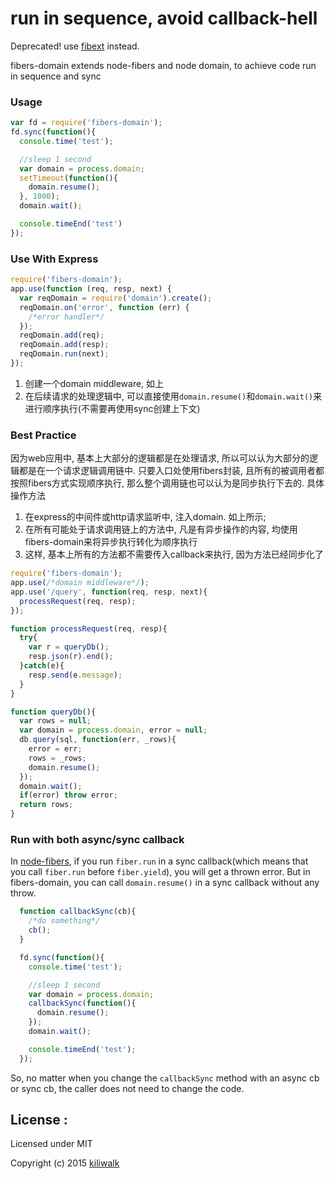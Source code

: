 run in sequence, avoid callback-hell
=================================
Deprecated! use [fibext](https://www.npmjs.com/package/fibext) instead.

fibers-domain extends node-fibers and node domain, to achieve code run in sequence and sync

### Usage

```javascript
var fd = require('fibers-domain');
fd.sync(function(){
  console.time('test');

  //sleep 1 second
  var domain = process.domain;
  setTimeout(function(){
    domain.resume();
  }, 1000);
  domain.wait();

  console.timeEnd('test')
});
```


### Use With Express

```javascript
require('fibers-domain');
app.use(function (req, resp, next) {
  var reqDomain = require('domain').create();
  reqDomain.on('error', function (err) {
    /*error handler*/
  });
  reqDomain.add(req);
  reqDomain.add(resp);
  reqDomain.run(next);
});
```

1. 创建一个domain middleware, 如上
2. 在后续请求的处理逻辑中, 可以直接使用`domain.resume()`和`domain.wait()`来进行顺序执行(不需要再使用sync创建上下文)
   

### Best Practice
因为web应用中, 基本上大部分的逻辑都是在处理请求, 所以可以认为大部分的逻辑都是在一个请求逻辑调用链中. 只要入口处使用fibers封装, 且所有的被调用者都按照fibers方式实现顺序执行, 那么整个调用链也可以认为是同步执行下去的. 具体操作方法

1. 在express的中间件或http请求监听中, 注入domain. 如上所示;
2. 在所有可能处于请求调用链上的方法中, 凡是有异步操作的内容, 均使用fibers-domain来将异步执行转化为顺序执行
3. 这样, 基本上所有的方法都不需要传入callback来执行, 因为方法已经同步化了

```javascript
require('fibers-domain');
app.use(/*domain middleware*/);
app.use('/query', function(req, resp, next){
  processRequest(req, resp);
});

function processRequest(req, resp){
  try{
    var r = queryDb();
    resp.json(r).end();
  }catch(e){
    resp.send(e.message);
  }
}

function queryDb(){
  var rows = null;
  var domain = process.domain, error = null;
  db.query(sql, function(err, _rows){
    error = err;
    rows = _rows;
    domain.resume();
  });
  domain.wait();
  if(error) throw error;
  return rows;
}
```

### Run with both async/sync callback
In [node-fibers](https://www.npmjs.com/package/fibers), if you run `fiber.run` in a sync callback(which means that you call `fiber.run` before `fiber.yield`), you will get a thrown error. But in fibers-domain, you can call `domain.resume()` in a sync callback without any throw.

```javascript
  function callbackSync(cb){
    /*do something*/
    cb();
  }

  fd.sync(function(){
    console.time('test');

    //sleep 1 second
    var domain = process.domain;
    callbackSync(function(){
      domain.resume();
    });
    domain.wait();

    console.timeEnd('test');
  });
```
So, no matter when you change the `callbackSync` method with an async cb or sync cb, the caller does not need to change the code.


## License :

Licensed under MIT

Copyright (c) 2015 [kiliwalk](https://github.com/kiliwalk)
